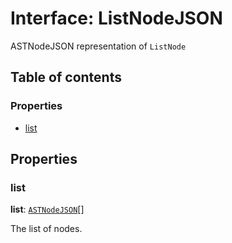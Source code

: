 # Interface: ListNodeJSON

ASTNodeJSON representation of `ListNode`

## Table of contents

### Properties

* [list](/auto-docs/variable-plugin/interfaces/ListNodeJSON.md#list)

## Properties

### list

**list**: [`ASTNodeJSON`](/auto-docs/variable-plugin/interfaces/ASTNodeJSON.md)\[]

The list of nodes.
